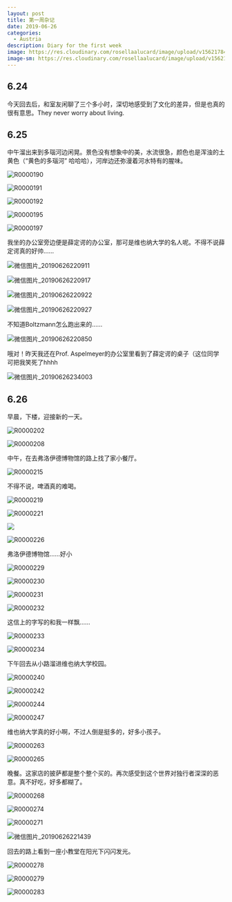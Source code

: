 ```yaml
---
layout: post
title: 第一周杂记
date: 2019-06-26
categories:
  - Austria
description: Diary for the first week
image: https://res.cloudinary.com/rosellaalucard/image/upload/v1562178437/R0000191_lfl7pk.jpg
image-sm: https://res.cloudinary.com/rosellaalucard/image/upload/v1562178437/R0000191_lfl7pk.jpg
---
```


## 6.24

今天回去后，和室友闲聊了三个多小时，深切地感受到了文化的差异，但是也真的很有意思。They never worry about living.

## 6.25

中午溜出来到多瑙河边闲晃。景色没有想象中的美，水流很急，颜色也是浑浊的土黄色（“黄色的多瑙河” 哈哈哈），河岸边还弥漫着河水特有的腥味。

![R0000190](https://res.cloudinary.com/rosellaalucard/image/upload/v1562178439/R0000190_jts1o1.jpg)

![R0000191](https://res.cloudinary.com/rosellaalucard/image/upload/v1562178437/R0000191_lfl7pk.jpg)

![R0000192](https://res.cloudinary.com/rosellaalucard/image/upload/v1562178443/R0000192_smqukx.jpg)

![R0000195](https://res.cloudinary.com/rosellaalucard/image/upload/v1562178444/R0000195_tscvss.jpg)

![R0000197](https://res.cloudinary.com/rosellaalucard/image/upload/v1562178442/R0000197_lowqad.jpg)

我坐的办公室旁边便是薛定谔的办公室，那可是维也纳大学的名人呢。不得不说薛定谔真的好帅……

![微信图片_20190626220911](https://res.cloudinary.com/rosellaalucard/image/upload/v1562175342/%E5%BE%AE%E4%BF%A1%E5%9B%BE%E7%89%87_20190626220911_eqlm74.jpg)

![微信图片_20190626220917](https://res.cloudinary.com/rosellaalucard/image/upload/v1562175343/%E5%BE%AE%E4%BF%A1%E5%9B%BE%E7%89%87_20190626220917_flh3ro.jpg)

![微信图片_20190626220922](https://res.cloudinary.com/rosellaalucard/image/upload/v1562175343/%E5%BE%AE%E4%BF%A1%E5%9B%BE%E7%89%87_20190626220922_geiujv.jpg)

![微信图片_20190626220927](https://res.cloudinary.com/rosellaalucard/image/upload/v1562175344/%E5%BE%AE%E4%BF%A1%E5%9B%BE%E7%89%87_20190626220927_casm4e.jpg)

不知道Boltzmann怎么跑出来的……

![微信图片_20190626220850](https://res.cloudinary.com/rosellaalucard/image/upload/v1562175341/%E5%BE%AE%E4%BF%A1%E5%9B%BE%E7%89%87_20190626220850_b075gu.jpg)

哦对！昨天我还在Prof. Aspelmeyer的办公室里看到了薛定谔的桌子（这位同学可把我笑死了hhhh

![微信图片_20190626234003](https://res.cloudinary.com/rosellaalucard/image/upload/v1562175345/%E5%BE%AE%E4%BF%A1%E5%9B%BE%E7%89%87_20190626234003_pdkb6y.jpg)

## 6.26

早晨，下楼，迎接新的一天。

![R0000202](https://res.cloudinary.com/rosellaalucard/image/upload/v1562178443/R0000202_xyf1iv.jpg)

![R0000208](https://res.cloudinary.com/rosellaalucard/image/upload/v1562178446/R0000208_myvwoe.jpg)

中午，在去弗洛伊德博物馆的路上找了家小餐厅。

![R0000215](https://res.cloudinary.com/rosellaalucard/image/upload/v1562178448/R0000215_tm7p0n.jpg)

不得不说，啤酒真的难喝。

![R0000219](https://res.cloudinary.com/rosellaalucard/image/upload/v1562178452/R0000219_rfazkh.jpg)

![R0000221](https://res.cloudinary.com/rosellaalucard/image/upload/v1562178450/R0000221_r1qfip.jpg)

![](https://res.cloudinary.com/rosellaalucard/image/upload/v1562178447/R0000224_k7uolw.jpg)

![R0000226](https://res.cloudinary.com/rosellaalucard/image/upload/v1562178459/R0000226_y00bfe.jpg)

弗洛伊德博物馆……好小

![R0000229](https://res.cloudinary.com/rosellaalucard/image/upload/v1562178454/R0000229_drjpho.jpg)

![R0000230](https://res.cloudinary.com/rosellaalucard/image/upload/v1562178460/R0000230_bamdhf.jpg)

![R0000231](https://res.cloudinary.com/rosellaalucard/image/upload/v1562178457/R0000231_autn0u.jpg)

![R0000232](https://res.cloudinary.com/rosellaalucard/image/upload/v1562178458/R0000232_pdzdab.jpg)

这信上的字写的和我一样飘……

![R0000233](https://res.cloudinary.com/rosellaalucard/image/upload/v1562178457/R0000233_kofunp.jpg)

![R0000234](https://res.cloudinary.com/rosellaalucard/image/upload/v1562178460/R0000234_lzxhvs.jpg)

下午回去从小路溜进维也纳大学校园。

![R0000240](https://res.cloudinary.com/rosellaalucard/image/upload/v1562178468/R0000240_lijk6d.jpg)

![R0000242](https://res.cloudinary.com/rosellaalucard/image/upload/v1562178462/R0000242_jiuuvr.jpg)

![R0000244](https://res.cloudinary.com/rosellaalucard/image/upload/v1562178466/R0000244_neeq6f.jpg)

![R0000247](https://res.cloudinary.com/rosellaalucard/image/upload/v1562178463/R0000247_uvvd0s.jpg)

维也纳大学真的好小啊，不过人倒是挺多的，好多小孩子。

![R0000263](https://res.cloudinary.com/rosellaalucard/image/upload/v1562178468/R0000263_jugf3p.jpg)

![R0000265](https://res.cloudinary.com/rosellaalucard/image/upload/v1562178469/R0000265_uw6u5x.jpg)

晚餐。这家店的披萨都是整个整个买的。再次感受到这个世界对独行者深深的恶意。真不好吃，好多都糊了。

![R0000268](https://res.cloudinary.com/rosellaalucard/image/upload/v1562178474/R0000268_hmstze.jpg)

![R0000274](https://res.cloudinary.com/rosellaalucard/image/upload/v1562178472/R0000274_w6xaje.jpg)

![R0000271](https://res.cloudinary.com/rosellaalucard/image/upload/v1562178471/R0000271_vetiik.jpg)

![微信图片_20190626221439](https://res.cloudinary.com/rosellaalucard/image/upload/v1562175345/%E5%BE%AE%E4%BF%A1%E5%9B%BE%E7%89%87_20190626221439_sv0ann.jpg)

回去的路上看到一座小教堂在阳光下闪闪发光。

![R0000278](https://res.cloudinary.com/rosellaalucard/image/upload/v1562178475/R0000278_g1yqll.jpg)

![R0000279](https://res.cloudinary.com/rosellaalucard/image/upload/v1562178472/R0000279_kwcfj4.jpg)

![R0000283](https://res.cloudinary.com/rosellaalucard/image/upload/v1562178475/R0000283_oov5sv.jpg)